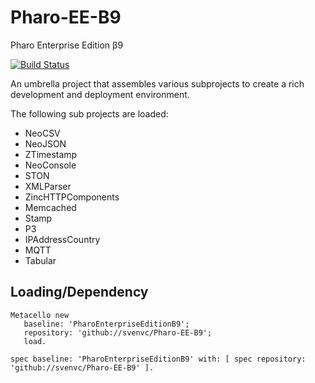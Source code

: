 # Pharo-EE-B9
Pharo Enterprise Edition β9

[![Build Status](https://travis-ci.org/svenvc/Pharo-EE-B9.svg?branch=master)](https://travis-ci.org/svenvc/Pharo-EE-B9)

An umbrella project that assembles various subprojects to create a rich development and deployment environment.

The following sub projects are loaded:

- NeoCSV
- NeoJSON
- ZTimestamp
- NeoConsole
- STON
- XMLParser
- ZincHTTPComponents
- Memcached
- Stamp
- P3
- IPAddressCountry
- MQTT
- Tabular

## Loading/Dependency

```smalltalk
Metacello new
   baseline: 'PharoEnterpriseEditionB9';
   repository: 'github://svenvc/Pharo-EE-B9';
   load.
```

```smalltalk
spec baseline: 'PharoEnterpriseEditionB9' with: [ spec repository: 'github://svenvc/Pharo-EE-B9' ].
```
